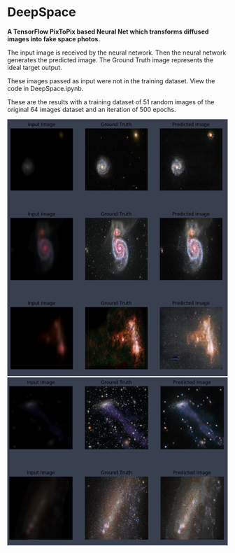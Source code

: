 # DeepSpace
**A TensorFlow PixToPix based Neural Net which transforms diffused images into fake space photos.**

The input image is received by the neural network. Then the neural network generates the predicted image. The Ground Truth image represents the ideal target output. 

These images passed as input were not in the training dataset. View the code in DeepSpace.ipynb.

These are the results with a training dataset of 51 random images of the original 64 images dataset and an iteration of 500 epochs.


![](Images/500%20epochs%20results%20(1).png)
![](Images/500%20epochs%20results%20(2).png)
